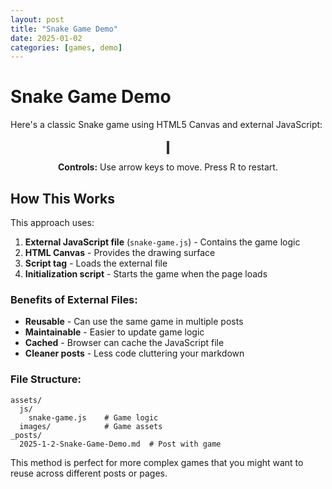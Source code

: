 ```yaml
---
layout: post
title: "Snake Game Demo"
date: 2025-01-02
categories: [games, demo]
---
```


# Snake Game Demo

Here's a classic Snake game using HTML5 Canvas and external JavaScript:

<div style="text-align: center; margin: 20px 0;">
  <canvas id="snakeCanvas" width="400" height="400" style="border: 2px solid #333; background: #000;"></canvas>
  <p><strong>Controls:</strong> Use arrow keys to move. Press R to restart.</p>
</div>

<script src="{{ site.baseurl }}/assets/js/snake-game.js"></script>
<script>
// Initialize the game when the page loads
document.addEventListener('DOMContentLoaded', function() {
    window.snakeGame = new SnakeGame('snakeCanvas');
});
</script>

## How This Works

This approach uses:

1. **External JavaScript file** (`snake-game.js`) - Contains the game logic
2. **HTML Canvas** - Provides the drawing surface
3. **Script tag** - Loads the external file
4. **Initialization script** - Starts the game when the page loads

### Benefits of External Files:

- **Reusable** - Can use the same game in multiple posts
- **Maintainable** - Easier to update game logic
- **Cached** - Browser can cache the JavaScript file
- **Cleaner posts** - Less code cluttering your markdown

### File Structure:
```
assets/
  js/
    snake-game.js    # Game logic
  images/            # Game assets
_posts/
  2025-1-2-Snake-Game-Demo.md  # Post with game
```

This method is perfect for more complex games that you might want to reuse across different posts or pages.
